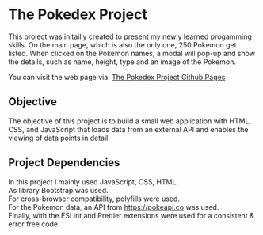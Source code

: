 # The Pokedex Project

This project was initailly created to present my newly learned progamming skills. On the main page, which is also the only one, 250 Pokemon get listed. When clicked on the Pokemon names, a modal will pop-up and show the details, such as name, height, type and an image of the Pokemon.

You can visit the web page via: [The Pokedex Project Github Pages](https://github.com/ensklc93/pokedex-project)

## Objective

The objective of this project is to build a small web application with HTML, CSS, and JavaScript that loads data from an external API and enables the viewing of data points in detail.

## Project Dependencies

In this project I mainly used JavaScript, CSS, HTML.  
As library Bootstrap was used.  
For cross-browser compatibility, polyfills were used.  
For the Pokemon data, an API from https://pokeapi.co was used.  
Finally, with the ESLint and Prettier extensions were used for a consistent & error free code.   
